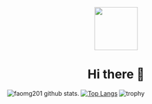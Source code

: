 
<div id="header" align="center">
  <img src="https://media.giphy.com/media/M9gbBd9nbDrOTu1Mqx/giphy.gif" width="100"/>
  <br>
  <h1>Hi there 👋</h1>
</div>


![faomg201 github stats](https://github-readme-stats.vercel.app/api?username=faomg201&show_icons=true&theme=vue-dark).
[![Top Langs](https://github-readme-stats.vercel.app/api/top-langs/?username=faomg201&theme=vue-dark)](https://github.com/faomg)
![trophy](https://github-profile-trophy.vercel.app/?username=faomg201&theme=onedark)
<!--
**faomg201/faomg201** is a ✨ _special_ ✨ repository because its `README.md` (this file) appears on your GitHub profile.

Here are some ideas to get you started:

- 🔭 I’m currently working on ...
- 🌱 I’m currently learning ...
- 👯 I’m looking to collaborate on ...
- 🤔 I’m looking for help with ...
- 💬 Ask me about ...
- 📫 How to reach me: ...
- 😄 Pronouns: ...
- ⚡ Fun fact: ...
-->
